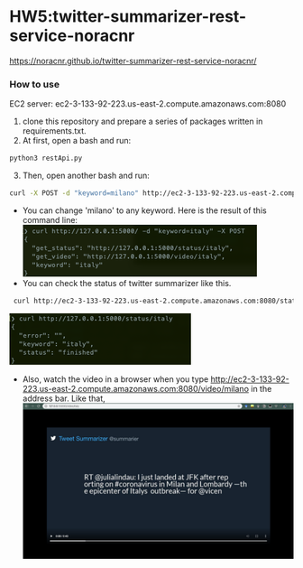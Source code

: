 # HW5:twitter-summarizer-rest-service-noracnr
https://noracnr.github.io/twitter-summarizer-rest-service-noracnr/
### How to use
EC2 server: ec2-3-133-92-223.us-east-2.compute.amazonaws.com:8080
1. clone this repository and prepare a series of packages written in requirements.txt.
2. At first, open a bash and run:
```bash
python3 restApi.py
```
3. Then, open another bash and run:
```bash
curl -X POST -d "keyword=milano" http://ec2-3-133-92-223.us-east-2.compute.amazonaws.com:8080/
```
* You can change 'milano' to any keyword. Here is the result of this command line:
   ![post_result](/img/restapiPost.png)
* You can check the status of twitter summarizer like this.
```bash
 curl http://ec2-3-133-92-223.us-east-2.compute.amazonaws.com:8080/status/milano
```
   ![status](/img/restapiStatus.png)
* Also, watch the video in a browser when you type http://ec2-3-133-92-223.us-east-2.compute.amazonaws.com:8080/video/milano in the address bar. Like that,
  ![video](/img/restapiVideo.png)
